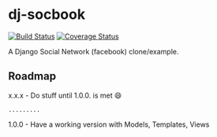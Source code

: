 # dj-socbook
[![Build Status](https://travis-ci.org/syndbg/dj-socbook.svg?branch=master)](https://travis-ci.org/syndbg/dj-socbook)
[![Coverage Status](https://coveralls.io/repos/syndbg/dj-socbook/badge.svg)](https://coveralls.io/r/syndbg/dj-socbook)

A Django Social Network (facebook) clone/example.


## Roadmap

x.x.x - Do stuff until 1.0.0. is met :smile:

    .........

1.0.0 - Have a working version with Models, Templates, Views
